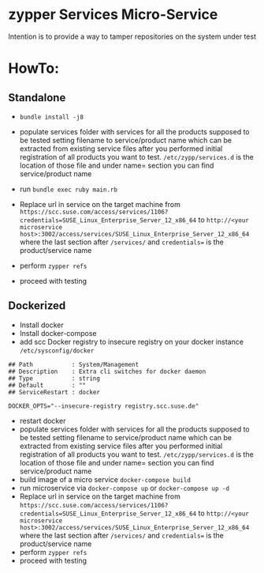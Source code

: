 # zypper Services Micro-Service

Intention is to provide a way to tamper repositories on the system under test


# HowTo:

## Standalone

* `bundle install -j8`
* populate services folder with services for all the products supposed to be tested
  setting filename to service/product name which can be extracted from existing service files
  after you performed initial registration of all products you want to test.
  `/etc/zypp/services.d` is the location of those file and under name= section you can
  find service/product name

* run `bundle exec ruby main.rb`
* Replace url in service on the target machine from
  `https://scc.suse.com/access/services/1106?credentials=SUSE_Linux_Enterprise_Server_12_x86_64`
  to
  `http://<your microservice host>:3002/access/services/SUSE_Linux_Enterprise_Server_12_x86_64`
  where the last section after `/services/` and `credentials=` is the product/service name
* perform `zypper refs`
* proceed with testing

## Dockerized

* Install docker
* Install docker-compose
* add scc Docker registry to insecure registry on your docker instance
`/etc/sysconfig/docker`
```
## Path           : System/Management
## Description    : Extra cli switches for docker daemon
## Type           : string
## Default        : ""
## ServiceRestart : docker

DOCKER_OPTS="--insecure-registry registry.scc.suse.de"

```

* restart docker
* populate services folder with services for all the products supposed to be tested
  setting filename to service/product name which can be extracted from existing service files
  after you performed initial registration of all products you want to test.
  `/etc/zypp/services.d` is the location of those file and under name= section you can
  find service/product name
* build image of a micro service `docker-compose build`
* run microservice via `docker-compose up` or `docker-compose up -d`
* Replace url in service on the target machine from
  `https://scc.suse.com/access/services/1106?credentials=SUSE_Linux_Enterprise_Server_12_x86_64`
  to
  `http://<your microservice host>:3002/access/services/SUSE_Linux_Enterprise_Server_12_x86_64`
  where the last section after `/services/` and `credentials=` is the product/service name
* perform `zypper refs`
* proceed with testing
